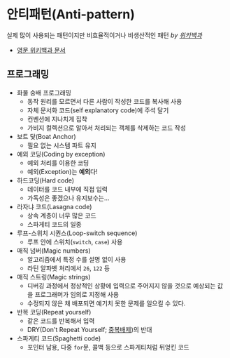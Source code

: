 # 안티패턴(Anti-pattern)

실제 많이 사용되는 패턴이지만 비효율적이거나 비생산적인 패턴 _by [위키백과](https://ko.wikipedia.org/wiki/%EC%95%88%ED%8B%B0%ED%8C%A8%ED%84%B4)_
* [영문 위키백과 문서](https://en.wikipedia.org/wiki/Anti-pattern)

## 프로그래밍

* 화물 숭배 프로그래밍
  * 동작 원리를 모르면서 다른 사람이 작성한 코드를 복사해 사용
  * 자체 문서화 코드(self explanatory code)에 주석 달기
  * 컨벤션에 지나치게 집착
  * 가비지 컬렉션으로 알아서 처리되는 객체를 삭제하는 코드 작성
* 보트 닻(Boat Anchor)
  * 필요 없는 시스템 파트 유지
* 예외 코딩(Coding by exception)
  * 예외 처리를 이용한 코딩
  * 예외(Exception)는 **예외**다!
* 하드코딩(Hard code)
  * 데이터를 코드 내부에 직접 입력
  * 가독성은 좋겠으나 유지보수는…
* 라자냐 코드(Lasagna code)
  * 상속 계층이 너무 많은 코드
  * 스파게티 코드의 일종
* 루프-스위치 시퀀스(Loop-switch sequence)
  * 루프 안에 스위치(`switch`, `case`) 사용
* 매직 넘버(Magic numbers)
  * 알고리즘에서 특정 수를 설명 없이 사용
  * 라틴 알파벳 처리에서 `26`, `122` 등
* 매직 스트링(Magic strings)
  * 디버깅 과정에서 정상적인 상황에 입력으로 주어지지 않을 것으로 예상되는 값을 프로그래머가 임의로 지정해 사용
  * 수정되지 않은 채 배포되면 예기치 못한 문제를 일으킬 수 있다.
* 반복 코딩(Repeat yourself)
  * 같은 코드를 반복해서 입력
  * DRY(Don't Repeat Yourself; [중복배제](https://ko.wikipedia.org/wiki/%EC%A4%91%EB%B3%B5%EB%B0%B0%EC%A0%9C))의 반대
* 스파게티 코드(Spaghetti code)
  * 포인터 남용, 다중 `for`문, 콜백 등으로 스파게티처럼 뒤엉킨 코드